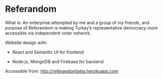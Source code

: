 # Referandom

What is: An enterprise attempted by me and a group of my friends, and purpose of Referandom is making Turkey’s representative democracy more accessible via independent voter network.


Website design with: 

- React and Semantic UI for frontend

- Node.js, MongoDB and Firebase for backend


Accessible from: http://referandombeta.herokuapp.com
